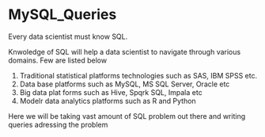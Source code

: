 # MySQL_Queries

Every data scientist must know SQL. 

Knwoledge of SQL will help a data scientist to navigate through various domains. Few are listed below
1. Traditional statistical platforms technologies such as SAS, IBM SPSS etc.
2. Data base platforms such as MySQL, MS SQL Server, Oracle etc
3. Big data plat forms such as Hive, Spqrk SQL, Impala etc
4. Modelr data analytics platforms such as R and Python

Here we will be taking vast amount of SQL problem out there and writing queries adressing the problem
